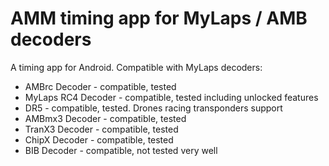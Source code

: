 # AMM timing app for MyLaps / AMB decoders

A timing app for Android. Compatible with MyLaps decoders:

* AMBrc Decoder - compatible, tested
* MyLaps RC4 Decoder - compatible, tested including unlocked features
* DR5 - compatible, tested. Drones racing transponders support
* AMBmx3 Decoder - compatible, tested
* TranX3 Decoder - compatible, tested
* ChipX Decoder - compatible, tested
* BIB Decoder - compatible, not tested very well

